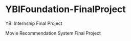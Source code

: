 # YBIFoundation-FinalProject
YBI Internship Final Project

Movie Recommendation System Final Project

